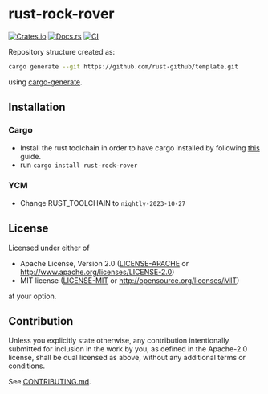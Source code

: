 # rust-rock-rover

[![Crates.io](https://img.shields.io/crates/v/rust-rock-rover.svg)](https://crates.io/crates/rust-rock-rover)
[![Docs.rs](https://docs.rs/rust-rock-rover/badge.svg)](https://docs.rs/rust-rock-rover)
[![CI](https://github.com/lmark1/rust-rock-rover/actions/workflows/ci.yml/badge.svg?branch=main)](https://github.com/lmark1/rust-rock-rover/actions/workflows/ci.yml)

Repository structure created as:
```bash
cargo generate --git https://github.com/rust-github/template.git
```
using [cargo-generate](https://github.com/cargo-generate/cargo-generate).

## Installation

### Cargo

* Install the rust toolchain in order to have cargo installed by following
  [this](https://www.rust-lang.org/tools/install) guide.
* run `cargo install rust-rock-rover`

### YCM

* Change RUST_TOOLCHAIN to ```nightly-2023-10-27```

## License

Licensed under either of

 * Apache License, Version 2.0
   ([LICENSE-APACHE](LICENSE-APACHE) or http://www.apache.org/licenses/LICENSE-2.0)
 * MIT license
   ([LICENSE-MIT](LICENSE-MIT) or http://opensource.org/licenses/MIT)

at your option.

## Contribution

Unless you explicitly state otherwise, any contribution intentionally submitted
for inclusion in the work by you, as defined in the Apache-2.0 license, shall be
dual licensed as above, without any additional terms or conditions.

See [CONTRIBUTING.md](CONTRIBUTING.md).
